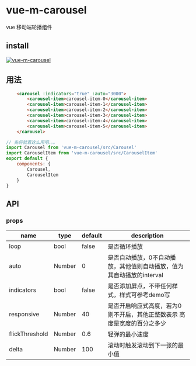 # vue-m-carousel
vue 移动端轮播组件

## install

[![vue-m-carousel](https://nodei.co/npm/vue-m-carousel.png)](https://npmjs.org/package/vue-m-carousel)

## 用法
```html
    <carousel :indicators="true" :auto="3000">
        <carousel-item>carousel-item-0</carousel-item>
        <carousel-item>carousel-item-1</carousel-item>
        <carousel-item>carousel-item-2</carousel-item>
        <carousel-item>carousel-item-3</carousel-item>
        <carousel-item>carousel-item-4</carousel-item>
        <carousel-item>carousel-item-5</carousel-item>
    </carousel>
```
```javascript
// 先将就着这么用吧。。。
import Carousel from 'vue-m-carousel/src/Carousel'
import CarouselItem from 'vue-m-carousel/src/CarouselItem'
export default {
    components: {
        Carousel,
        CarouselItem
    }
}
```

## API

### props

<table class="table table-bordered table-striped">
    <thead>
    <tr>
        <th style="width: 100px;">name</th>
        <th style="width: 50px;">type</th>
        <th style="width: 50px;">default</th>
        <th>description</th>
    </tr>
    </thead>
    <tbody>
        <tr>
          <td>loop</td>
          <td>bool</td>
          <td>false</td>
          <td>是否循环播放</td>
        </tr>
        <tr>
          <td>auto</td>
          <td>Number</td>
          <td>0</td>
          <td>是否自动播放，0不自动播放，其他值则自动播放，值为其自动播放的interval</td>
        </tr>
        <tr>
          <td>indicators</td>
          <td>bool</td>
          <td>false</td>
          <td>是否添加屏点，不带任何样式，样式可参考demo写</td>
        </tr>
        <tr>
          <td>responsive</td>
          <td>Number</td>
          <td>40</td>
          <td>是否开启响应式高度，若为0则不开启，其他正整数表示 高度是宽度的百分之多少</td>
        </tr>
        <tr>
          <td>flickThreshold</td>
          <td>Number</td>
          <td>0.6</td>
          <td>轻弹的最小速度</td>
        </tr>
        <tr>
          <td>delta</td>
          <td>Number</td>
          <td>100</td>
          <td>滚动时触发滚动到下一张的最小值</td>
        </tr>
    </tbody>
</table>

